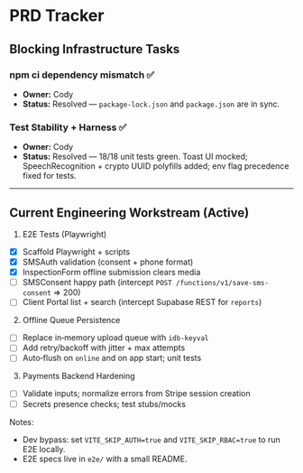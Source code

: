 # PRD Tracker

## Blocking Infrastructure Tasks

### npm ci dependency mismatch ✅
- **Owner:** Cody
- **Status:** Resolved — `package-lock.json` and `package.json` are in sync.

### Test Stability + Harness ✅
- **Owner:** Cody
- **Status:** Resolved — 18/18 unit tests green. Toast UI mocked; SpeechRecognition + crypto UUID polyfills added; env flag precedence fixed for tests.

---

## Current Engineering Workstream (Active)

1) E2E Tests (Playwright)
- [x] Scaffold Playwright + scripts
- [x] SMSAuth validation (consent + phone format)
- [x] InspectionForm offline submission clears media
- [ ] SMSConsent happy path (intercept `POST /functions/v1/save-sms-consent` ⇒ 200)
- [ ] Client Portal list + search (intercept Supabase REST for `reports`)

2) Offline Queue Persistence
- [ ] Replace in‑memory upload queue with `idb-keyval`
- [ ] Add retry/backoff with jitter + max attempts
- [ ] Auto‑flush on `online` and on app start; unit tests

3) Payments Backend Hardening
- [ ] Validate inputs; normalize errors from Stripe session creation
- [ ] Secrets presence checks; test stubs/mocks

Notes:
- Dev bypass: set `VITE_SKIP_AUTH=true` and `VITE_SKIP_RBAC=true` to run E2E locally.
- E2E specs live in `e2e/` with a small README.

